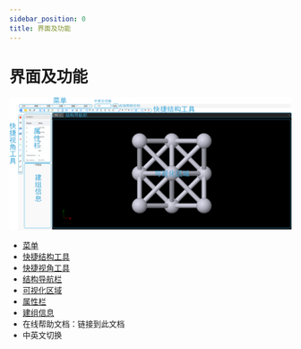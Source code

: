 ```yaml
---
sidebar_position: 0
title: 界面及功能
---
```


# 界面及功能

![界面](../nested/qstudio_main.png)

- [菜单](界面及功能/菜单)
- [快捷结构工具](界面及功能/qstudio_structtools)
- [快捷视角工具](界面及功能/qstudio_visiontools)
- [结构导航栏](界面及功能/qstudio_navigation)
- [可视化区域](界面及功能/qstudio_visualization)
- [属性栏](界面及功能/qstudio_property)
- [建组信息](界面及功能/qstudio_addgroup)
- 在线帮助文档：链接到此文档
- 中英文切换

